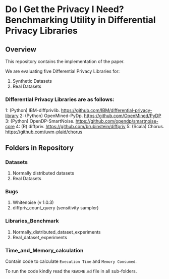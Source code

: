 
# Do I Get the Privacy I Need? Benchmarking Utility in Differential Privacy Libraries


## Overview
This repository contains the implementation of the paper.

We are evaluating five Differential Privacy Libraries for:
1) Synthetic Datasets
2) Real Datasets

### Differential Privacy Libraries are as follows:

1: (Python) IBM-diffprivlib. https://github.com/IBM/differential-privacy-library
2: (Python) OpenMined-PyDp. https://github.com/OpenMined/PyDP
3: (Python) OpenDP-SmartNoise. https://github.com/opendp/smartnoise-core
4: (R) diffpriv. https://github.com/brubinstein/diffpriv
5: (Scala) Chorus. https://github.com/uvm-plaid/chorus

## Folders in Repository

### Datasets

1) Normally distributed datasets
2) Real Datasets

### Bugs

1) Whitenoise (v 1.0.3)
2) diffpriv_count_query (sensitivity sampler)

### Libraries_Benchmark

1) Normally_distributed_dataset_experiments
2) Real_dataset_experiments

### Time_and_Memory_calculation

Contain code to calculate `Execution Time` and `Memory Consumed`.


To run the code kindly read the `README.md` file in all sub-folders.
